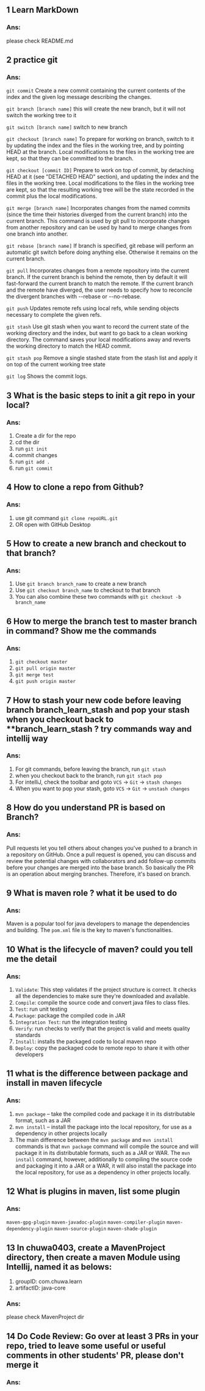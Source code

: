 ## 1 Learn MarkDown
### Ans:
please check README.md

## 2 practice git
### Ans:
`git commit` Create a new commit containing the current contents of the index and the given log message describing the changes.

`git branch [branch name]` this will create the new branch, but it will not switch the working tree to it

`git switch [branch name]` switch to new branch

`git checkout [branch name]` To prepare for working on branch, switch to it by updating the index and the files in the working tree, and by pointing HEAD at the branch. Local modifications to the files in the working tree are kept, so that they can be committed to the branch.

`git checkout [commit ID]` Prepare to work on top of commit, by detaching HEAD at it (see "DETACHED HEAD" section), and updating the index and the files in the working tree. Local modifications to the files in the working tree are kept, so that the resulting working tree will be the state recorded in the commit plus the local modifications.

`git merge [branch name]` Incorporates changes from the named commits (since the time their histories diverged from the current branch) into the current branch. This command is used by git pull to incorporate changes from another repository and can be used by hand to merge changes from one branch into another.

`git rebase [branch name]` If branch is specified, git rebase will perform an automatic git switch <branch> before doing anything else. Otherwise it remains on the current branch.

`git pull` Incorporates changes from a remote repository into the current branch. If the current branch is behind the remote, then by default it will fast-forward the current branch to match the remote. If the current branch and the remote have diverged, the user needs to specify how to reconcile the divergent branches with --rebase or --no-rebase.

`git push` Updates remote refs using local refs, while sending objects necessary to complete the given refs.

`git stash` Use git stash when you want to record the current state of the working directory and the index, but want to go back to a clean working directory. The command saves your local modifications away and reverts the working directory to match the HEAD commit.

`git stash pop` Remove a single stashed state from the stash list and apply it on top of the current working tree state

`git log` Shows the commit logs.



## 3 What is the basic steps to init a git repo in your local?
### Ans:
1. Create a dir for the repo
2. cd the dir
3. run `git init`
4. commit changes
5. run `git add .`
6. run `git commit`

## 4 How to clone a repo from Github?
### Ans:
1. use git command `git clone repoURL.git`
2. OR open with GitHub Desktop

## 5 How to create a new branch and checkout to that branch?
### Ans:
1. Use `git branch branch_name` to create a new branch
2. Use `git checkout branch_name` to checkout to that branch
3. You can also combine these two commands with `git checkout -b branch_name`

## 6 How to merge the branch test to master branch in command? Show me the commands
### Ans:
1. `git checkout master`
2. `git pull origin master`
3. `git merge test`
4. `git push origin master`

## 7 How to stash your new code before leaving branch branch_learn_stash and pop your stash when you checkout back to **branch_learn_stash ? try commands way and intellij way
### Ans:
1. For git commands, before leaving the branch, run `git stash`
2. when you checkout back to the branch, run `git stach pop`
3. For intelliJ, check the toolbar and goto `VCS` -> `Git` -> `stash changes`
4. When you want to pop your stash, goto `VCS` -> `Git` -> `unstash changes`

## 8 How do you understand PR is based on Branch?
### Ans:
Pull requests let you tell others about changes you've pushed to a branch in a repository on GitHub. Once a pull request is opened, you can discuss and review the potential changes with collaborators and add follow-up commits before your changes are merged into the base branch.
So basically the PR is an operation about merging branches. Therefore, it's based on branch.

## 9 What is maven role ? what it be used to do
### Ans:
Maven is a popular tool for java developers to manage the dependencies and building. The `pom.xml` file is the key to maven's functionalities.

## 10 What is the lifecycle of maven? could you tell me the detail
### Ans:
1. `Validate`: This step validates if the project structure is correct. It checks all the dependencies to make sure they're downloaded and available.
2. `Compile`: compile the source code and convert java files to class files.
3. `Test`: run unit testing
4. `Package`: package the compiled code in JAR
5. `Integration Test`: run the integration testing
6. `Verify`: run checks to verify that the project is valid and meets quality standards
7. `Install`: installs the packaged code to local maven repo
8. `Deploy`: copy the packaged code to remote repo to share it with other developers

## 11 what is the difference between package and install in maven lifecycle 
### Ans:
1. `mvn package` – take the compiled code and package it in its distributable format, such as a JAR
2. `mvn install` – install the package into the local repository, for use as a dependency in other projects locally
3. The main difference between the `mvn package` and `mvn install` commands is that `mvn package` command will compile the source and will package it in its distributable formats, such as a JAR or WAR. The `mvn install` command, however, additionally to compiling the source code and packaging it into a JAR or a WAR, it will also install the package into the local repository, for use as a dependency in other projects locally.

## 12 What is plugins in maven, list some plugin
### Ans:
`maven-gpg-plugin`
`maven-javadoc-plugin`
`maven-compiler-plugin`
`maven-dependency-plugin`
`maven-source-plugin`
`maven-shade-plugin`

## 13 In chuwa0403, create a MavenProject directory, then create a maven Module using Intellij, named it as belows:
1.  groupID: com.chuwa.learn
2.  artifactID: java-core
### Ans:
please check MavenProject dir

## 14 Do Code Review: Go over at least 3 PRs in your repo, tried to leave some useful or useful comments in other students' PR, please don't merge it
### Ans:
